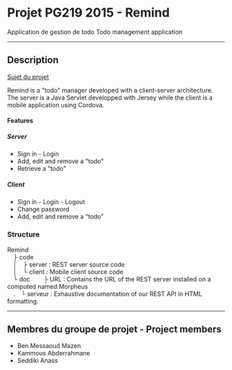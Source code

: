 # Projet PG219 2015 - Remind
Application de gestion de todo
Todo management application

---

## Description 
[Sujet du projet](http://www.labri.fr/perso/falleri/dist/ens/pg219/projets/Projet2015.pdf "Sujet du projet") <br/>

Remind is a "todo" manager developed with a client-server architecture. The server is a Java Servlet developped with Jersey while the client is a mobile application using Cordova.

#### Features
##### Server
 * Sign in - Login
 * Add, edit and remove a "todo"
 * Retrieve a "todo"

##### Client
 * Sign in - Login - Logout
 * Change password
 * Add, edit and remove a "todo"

### Structure
Remind<br/>
&emsp;├ code<br/>
&emsp;│&emsp;├ server : REST server source code<br/>
&emsp;│&emsp;└ client : Mobile client source code<br/>
&emsp;└ doc
&emsp;&emsp;├ URL : Contains the URL of the REST server installed on a computed named Morpheus <br/>
&emsp;.&emsp;└ serveur : Exhaustive documentation of our REST API in HTML formatting. <br/>

---

## Membres du groupe de projet - Project members

* Ben Messaoud Mazen
* Kammous Abderrahmane
* Seddiki Anass

